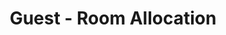 ---
title: Guest - Room Allocation
api:
  file: TravClan-Hotels-Partner-APIs.yaml
  operationId: post_api-v1-hotels-itineraries-itrf0mc-rooms-allocations
hidden: false
---